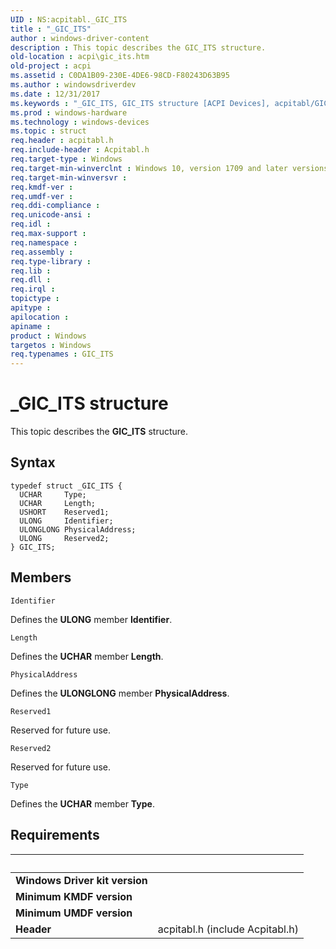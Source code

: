 ```yaml
---
UID : NS:acpitabl._GIC_ITS
title : "_GIC_ITS"
author : windows-driver-content
description : This topic describes the GIC_ITS structure.
old-location : acpi\gic_its.htm
old-project : acpi
ms.assetid : C0DA1B09-230E-4DE6-98CD-F80243D63B95
ms.author : windowsdriverdev
ms.date : 12/31/2017
ms.keywords : "_GIC_ITS, GIC_ITS structure [ACPI Devices], acpitabl/GIC_ITS, *PGIC_ITS, acpi.gic_its, GIC_ITS"
ms.prod : windows-hardware
ms.technology : windows-devices
ms.topic : struct
req.header : acpitabl.h
req.include-header : Acpitabl.h
req.target-type : Windows
req.target-min-winverclnt : Windows 10, version 1709 and later versions.
req.target-min-winversvr : 
req.kmdf-ver : 
req.umdf-ver : 
req.ddi-compliance : 
req.unicode-ansi : 
req.idl : 
req.max-support : 
req.namespace : 
req.assembly : 
req.type-library : 
req.lib : 
req.dll : 
req.irql : 
topictype : 
apitype : 
apilocation : 
apiname : 
product : Windows
targetos : Windows
req.typenames : GIC_ITS
---
```


# _GIC_ITS structure
This topic describes the <b>GIC_ITS</b> structure.

## Syntax
````
typedef struct _GIC_ITS {
  UCHAR     Type;
  UCHAR     Length;
  USHORT    Reserved1;
  ULONG     Identifier;
  ULONGLONG PhysicalAddress;
  ULONG     Reserved2;
} GIC_ITS;
````

## Members


`Identifier`

Defines the <b>ULONG</b> member <b>Identifier</b>.

`Length`

Defines the <b>UCHAR</b> member <b>Length</b>.

`PhysicalAddress`

Defines the <b>ULONGLONG</b> member <b>PhysicalAddress</b>.

`Reserved1`

Reserved for future use.

`Reserved2`

Reserved for future use.

`Type`

Defines the <b>UCHAR</b> member <b>Type</b>.


## Requirements
| &nbsp; | &nbsp; |
| ---- |:---- |
| **Windows Driver kit version** |  |
| **Minimum KMDF version** |  |
| **Minimum UMDF version** |  |
| **Header** | acpitabl.h (include Acpitabl.h) |